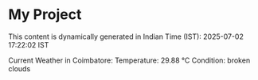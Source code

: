 # My Project

This content is dynamically generated in Indian Time (IST): 2025-07-02 17:22:02 IST


Current Weather in Coimbatore:
Temperature: 29.88 °C
Condition: broken clouds
